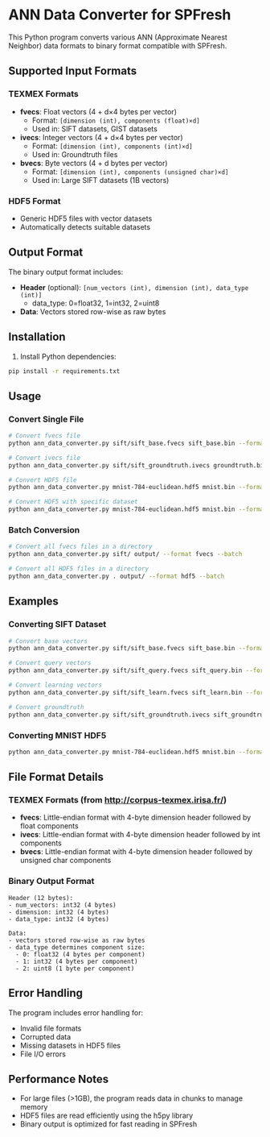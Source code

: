 # ANN Data Converter for SPFresh

This Python program converts various ANN (Approximate Nearest Neighbor) data formats to binary format compatible with SPFresh.

## Supported Input Formats

### TEXMEX Formats
- **fvecs**: Float vectors (4 + d×4 bytes per vector)
  - Format: `[dimension (int), components (float)×d]`
  - Used in: SIFT datasets, GIST datasets
- **ivecs**: Integer vectors (4 + d×4 bytes per vector)
  - Format: `[dimension (int), components (int)×d]`
  - Used in: Groundtruth files
- **bvecs**: Byte vectors (4 + d bytes per vector)
  - Format: `[dimension (int), components (unsigned char)×d]`
  - Used in: Large SIFT datasets (1B vectors)

### HDF5 Format
- Generic HDF5 files with vector datasets
- Automatically detects suitable datasets

## Output Format

The binary output format includes:
- **Header** (optional): `[num_vectors (int), dimension (int), data_type (int)]`
  - data_type: 0=float32, 1=int32, 2=uint8
- **Data**: Vectors stored row-wise as raw bytes

## Installation

1. Install Python dependencies:
```bash
pip install -r requirements.txt
```

## Usage

### Convert Single File

```bash
# Convert fvecs file
python ann_data_converter.py sift/sift_base.fvecs sift_base.bin --format fvecs

# Convert ivecs file
python ann_data_converter.py sift/sift_groundtruth.ivecs groundtruth.bin --format ivecs

# Convert HDF5 file
python ann_data_converter.py mnist-784-euclidean.hdf5 mnist.bin --format hdf5

# Convert HDF5 with specific dataset
python ann_data_converter.py mnist-784-euclidean.hdf5 mnist.bin --format hdf5 --dataset train
```

### Batch Conversion

```bash
# Convert all fvecs files in a directory
python ann_data_converter.py sift/ output/ --format fvecs --batch

# Convert all HDF5 files in a directory
python ann_data_converter.py . output/ --format hdf5 --batch
```

## Examples

### Converting SIFT Dataset

```bash
# Convert base vectors
python ann_data_converter.py sift/sift_base.fvecs sift_base.bin --format fvecs

# Convert query vectors
python ann_data_converter.py sift/sift_query.fvecs sift_query.bin --format fvecs

# Convert learning vectors
python ann_data_converter.py sift/sift_learn.fvecs sift_learn.bin --format fvecs

# Convert groundtruth
python ann_data_converter.py sift/sift_groundtruth.ivecs sift_groundtruth.bin --format ivecs
```

### Converting MNIST HDF5

```bash
python ann_data_converter.py mnist-784-euclidean.hdf5 mnist.bin --format hdf5
```

## File Format Details

### TEXMEX Formats (from http://corpus-texmex.irisa.fr/)

- **fvecs**: Little-endian format with 4-byte dimension header followed by float components
- **ivecs**: Little-endian format with 4-byte dimension header followed by int components  
- **bvecs**: Little-endian format with 4-byte dimension header followed by unsigned char components

### Binary Output Format

```
Header (12 bytes):
- num_vectors: int32 (4 bytes)
- dimension: int32 (4 bytes) 
- data_type: int32 (4 bytes)

Data:
- vectors stored row-wise as raw bytes
- data_type determines component size:
  - 0: float32 (4 bytes per component)
  - 1: int32 (4 bytes per component)
  - 2: uint8 (1 byte per component)
```

## Error Handling

The program includes error handling for:
- Invalid file formats
- Corrupted data
- Missing datasets in HDF5 files
- File I/O errors

## Performance Notes

- For large files (>1GB), the program reads data in chunks to manage memory
- HDF5 files are read efficiently using the h5py library
- Binary output is optimized for fast reading in SPFresh
